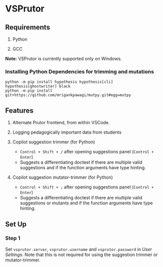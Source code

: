 # VSPrutor

## Requirements

1. Python

2. GCC

__Note:__
VSPrutor is currently supported only on Windows.

### Installing Python Dependencies for trimming and mutations

    python -m pip install hypothesis hypothesis[cli] hypothesis[ghostwriter] black
    python -m pip install git+https://github.com/mrigankpawagi/mutpy.git#egg=mutpy

## Features

1. Alternate Prutor frontend, from within VSCode.

2. Logging pedagogically important data from students

3. Copilot suggestion trimmer (for Python)
    - `Control + Shift + /` after opening suggestions panel (`Control + Enter`)
    - Suggests a differentiating doctest if there are multiple valid suggestions and if the function arguments have type hinting.

4. Copilot suggestion mutator-trimmer (for Python)
    - `Control + Shift + ;` after opening suggestions panel (`Control + Enter`)
    - Suggests a differentiating doctest if there are multiple valid suggestions or mutants and if the function arguments have type hinting.


## Set Up

### Step 1
Set `vsprutor.server`, `vsprutor.username` and `vsprutor.password` in _User Settings_. Note that this is not required for using the suggestion trimmer or mutator-trimmer.